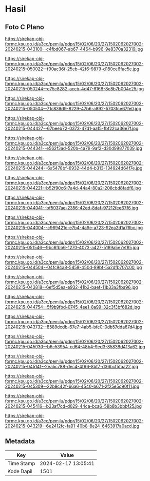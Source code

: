 # Hasil

## Foto C Plano

https://sirekap-obj-formc.kpu.go.id/a3cc/pemilu/pdpr/15/02/06/20/27/1502062027002-20240215-043100--c4fbd067-ab67-4464-b996-9e8370a32319.jpg

https://sirekap-obj-formc.kpu.go.id/a3cc/pemilu/pdpr/15/02/06/20/27/1502062027002-20240215-050022--f90ac36f-25eb-42f6-9879-d180ce6fac5e.jpg

https://sirekap-obj-formc.kpu.go.id/a3cc/pemilu/pdpr/15/02/06/20/27/1502062027002-20240215-050244--e75c8282-aceb-4d47-8168-8e8b7b004c25.jpg

https://sirekap-obj-formc.kpu.go.id/a3cc/pemilu/pdpr/15/02/06/20/27/1502062027002-20240215-050504--71c838d9-8229-47b6-a892-5703fce67fe0.jpg

https://sirekap-obj-formc.kpu.go.id/a3cc/pemilu/pdpr/15/02/06/20/27/1502062027002-20240215-044427--67beeb72-0373-47d1-aa15-fbf22ca36e7f.jpg

https://sirekap-obj-formc.kpu.go.id/a3cc/pemilu/pdpr/15/02/06/20/27/1502062027002-20240215-044341--e562f3ad-520b-4a79-9af2-d30d99877039.jpg

https://sirekap-obj-formc.kpu.go.id/a3cc/pemilu/pdpr/15/02/06/20/27/1502062027002-20240215-044244--6a5478bf-6932-44d4-b313-134624d64f7e.jpg

https://sirekap-obj-formc.kpu.go.id/a3cc/pemilu/pdpr/15/02/06/20/27/1502062027002-20240215-044221--b52f90c6-7a4d-44a4-80a2-208cbd8fadf6.jpg

https://sirekap-obj-formc.kpu.go.id/a3cc/pemilu/pdpr/15/02/06/20/27/1502062027002-20240215-044041--bf5037ae-2356-42ed-8daf-97212fce67f6.jpg

https://sirekap-obj-formc.kpu.go.id/a3cc/pemilu/pdpr/15/02/06/20/27/1502062027002-20240215-044004--c969421c-e7b4-4a9e-a723-92ea2d1a76bc.jpg

https://sirekap-obj-formc.kpu.go.id/a3cc/pemilu/pdpr/15/02/06/20/27/1502062027002-20240215-051546--9bc6fbb6-1270-4073-a427-5189a5e7ef85.jpg

https://sirekap-obj-formc.kpu.go.id/a3cc/pemilu/pdpr/15/02/06/20/27/1502062027002-20240215-044504--04fc94a8-5458-450d-89bf-5a2dfb707c00.jpg

https://sirekap-obj-formc.kpu.go.id/a3cc/pemilu/pdpr/15/02/06/20/27/1502062027002-20240215-043818--6ef5d5ea-e932-41b3-baef-11b33a3fba96.jpg

https://sirekap-obj-formc.kpu.go.id/a3cc/pemilu/pdpr/15/02/06/20/27/1502062027002-20240215-044754--5f9b9fbd-0745-4ee1-8a99-32c3f3bf682d.jpg

https://sirekap-obj-formc.kpu.go.id/a3cc/pemilu/pdpr/15/02/06/20/27/1502062027002-20240215-043732--8589dcdb-67e7-4ab5-bfc0-0db57dda67d4.jpg

https://sirekap-obj-formc.kpu.go.id/a3cc/pemilu/pdpr/15/02/06/20/27/1502062027002-20240215-045030--b6c53954-cd64-48b4-9ed3-85838d413a62.jpg

https://sirekap-obj-formc.kpu.go.id/a3cc/pemilu/pdpr/15/02/06/20/27/1502062027002-20240215-045141--2ea5c788-dec4-4f96-8bf7-d36bcf5faa22.jpg

https://sirekap-obj-formc.kpu.go.id/a3cc/pemilu/pdpr/15/02/06/20/27/1502062027002-20240215-045309--22b9c42f-66a6-4540-b671-2f25e5c90f11.jpg

https://sirekap-obj-formc.kpu.go.id/a3cc/pemilu/pdpr/15/02/06/20/27/1502062027002-20240215-045416--b33af7cd-d029-44ca-bca6-58b8b3bbbf25.jpg

https://sirekap-obj-formc.kpu.go.id/a3cc/pemilu/pdpr/15/02/06/20/27/1502062027002-20240215-043219--6e2412fc-fa91-40b8-8e24-6463917a0acd.jpg


## Metadata

| Key        | Value               |
| ---------- | ------------------- |
| Time Stamp | 2024-02-17 13:05:41 |
| Kode Dapil | 1501                |



